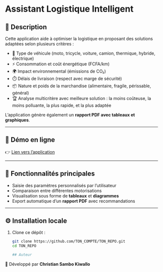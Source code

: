 # Assistant Logistique Intelligent

## 📌 Description
Cette application aide à optimiser la logistique en proposant des solutions adaptées selon plusieurs critères :  
- 🚚 Type de véhicule (moto, tricycle, voiture, camion, thermique, hybride, électrique)  
- ⚡ Consommation et coût énergétique (FCFA/km)  
- 🌍 Impact environnemental (émissions de CO₂)  
- ⏱️ Délais de livraison (respect avec marge de sécurité)  
- 📦 Nature et poids de la marchandise (alimentaire, fragile, périssable, général)  
- 🏆 Analyse multicritère avec meilleure solution : la moins coûteuse, la moins polluante, la plus rapide, et la plus adaptée  

L’application génère également un **rapport PDF avec tableaux et graphiques**.

---

## 🚀 Démo en ligne
👉 [Lien vers l’application]( https://mogock-flux-coherence.streamlit.app/)

---

## 📖 Fonctionnalités principales
- Saisie des paramètres personnalisés par l’utilisateur  
- Comparaison entre différentes motorisations  
- Visualisation sous forme de **tableaux** et **diagrammes**  
- Export automatique d’un **rapport PDF** avec recommandations  

---

## ⚙️ Installation locale
1. Clone ce dépôt :
   ```bash
   git clone https://github.com/TON_COMPTE/TON_REPO.git
   cd TON_REPO

   ## Auteur
👤 Développé par **Christian Sambo Kiwallo**
